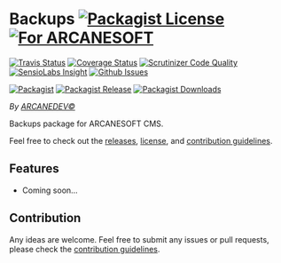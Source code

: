 # Backups [![Packagist License][badge_license]](LICENSE.md) [![For ARCANESOFT][badge_laravel]](https://github.com/ARCANESOFT/Backups#backups)

[![Travis Status][badge_build]](https://travis-ci.org/ARCANESOFT/Backups)
[![Coverage Status][badge_coverage]](https://scrutinizer-ci.com/g/ARCANESOFT/Backups/?branch=master)
[![Scrutinizer Code Quality][badge_quality]](https://scrutinizer-ci.com/g/ARCANESOFT/Backups/?branch=master)
[![SensioLabs Insight][badge_insight]](https://insight.sensiolabs.com/projects/cd174529-2cea-465b-a56e-536460847fe0)
[![Github Issues][badge_issues]](https://github.com/ARCANESOFT/Backups/issues)

[![Packagist][badge_package]](https://packagist.org/packages/arcanesoft/backups)
[![Packagist Release][badge_release]](https://packagist.org/packages/arcanesoft/backups)
[![Packagist Downloads][badge_downloads]](https://packagist.org/packages/arcanesoft/backups)

*By [ARCANEDEV&copy;](http://www.arcanedev.net/)*

Backups package for ARCANESOFT CMS.

Feel free to check out the [releases](https://github.com/ARCANESOFT/Backups/releases), [license](LICENSE.md), and [contribution guidelines](CONTRIBUTING.md).

## Features

  - Coming soon&hellip;

## Contribution

Any ideas are welcome. Feel free to submit any issues or pull requests, please check the [contribution guidelines](CONTRIBUTING.md).

[badge_laravel]:   https://img.shields.io/badge/For-ARCANESOFT%20CMS-orange.svg?style=flat-square
[badge_license]:   https://img.shields.io/packagist/l/arcanesoft/backups.svg?style=flat-square

[badge_build]:     https://img.shields.io/travis/ARCANESOFT/Backups.svg?style=flat-square
[badge_coverage]:  https://img.shields.io/scrutinizer/coverage/g/ARCANESOFT/Backups.svg?style=flat-square
[badge_quality]:   https://img.shields.io/scrutinizer/g/ARCANESOFT/Backups.svg?style=flat-square
[badge_insight]:   https://img.shields.io/sensiolabs/i/cd174529-2cea-465b-a56e-536460847fe0.svg?style=flat-square
[badge_issues]:    https://img.shields.io/github/issues/ARCANESOFT/Backups.svg?style=flat-square

[badge_package]:   https://img.shields.io/badge/package-arcanesoft/backups-blue.svg?style=flat-square
[badge_release]:   https://img.shields.io/packagist/v/arcanesoft/backups.svg?style=flat-square
[badge_downloads]: https://img.shields.io/packagist/dt/arcanesoft/backups.svg?style=flat-square
